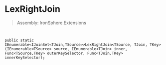 ﻿

# LexRightJoin

> Assembly: IronSphere.Extensions



```


public static IEnumerable<IJoinSet<TJoin,TSource>>LexRightJoin<TSource, TJoin, TKey>(IEnumerable<TSource> source, IEnumerable<TJoin> inner, Func<TSource,TKey> outerKeySelector, Func<TJoin,TKey> innerKeySelector);
```